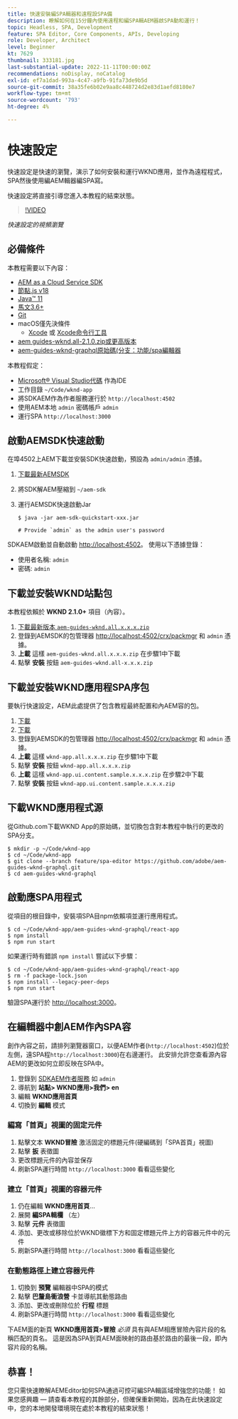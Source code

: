 ```yaml
---
title: 快速安裝編SPA輯器和遠程設SPA備
description: 瞭解如何在15分鐘內使用遠程和編SPA輯AEM器啟SPA動和運行！
topic: Headless, SPA, Development
feature: SPA Editor, Core Components, APIs, Developing
role: Developer, Architect
level: Beginner
kt: 7629
thumbnail: 333181.jpg
last-substantial-update: 2022-11-11T00:00:00Z
recommendations: noDisplay, noCatalog
exl-id: ef7a1dad-993a-4c47-a9fb-91fa73de9b5d
source-git-commit: 38a35fe6b02e9aa8c448724d2e83d1aefd8180e7
workflow-type: tm+mt
source-wordcount: '793'
ht-degree: 4%

---
```


# 快速設定

快速設定是快速的瀏覽，演示了如何安裝和運行WKND應用，並作為遠程程式，SPA然後使用編AEM輯器編SPA寫。

快速設定將直接引導您進入本教程的結束狀態。

>[!VIDEO](https://video.tv.adobe.com/v/333181?quality=12&learn=on)

_快速設定的視頻瀏覽_

## 必備條件

本教程需要以下內容：

+ [AEM as a Cloud Service SDK](https://experienceleague.adobe.com/docs/experience-manager-learn/cloud-service/local-development-environment-set-up/aem-runtime.html?lang=en)
+ [節點.js v18](https://nodejs.org/en/)
+ [Java™ 11](https://downloads.experiencecloud.adobe.com/content/software-distribution/en/general.html)
+ [馬文3.6+](https://maven.apache.org/)
+ [Git](https://git-scm.com/downloads)
+ macOS僅先決條件
   + [Xcode](https://developer.apple.com/xcode/) 或 [Xcode命令行工具](https://developer.apple.com/xcode/resources/)
+ [aem guides-wknd.all-2.1.0.zip或更高版本](https://github.com/adobe/aem-guides-wknd/releases)
+ [aem-guides-wknd-graphql原始碼(分支：功能/spa編輯器](https://github.com/adobe/aem-guides-wknd-graphql/tree/feature/spa-editor)


本教程假定：

+ [Microsoft® Visual Studio代碼](https://visualstudio.microsoft.com/) 作為IDE
+ 工作目錄 `~/Code/wknd-app`
+ 將SDKAEM作為作者服務運行於 `http://localhost:4502`
+ 使用AEM本地 `admin` 密碼帳戶 `admin`
+ 運行SPA `http://localhost:3000`

## 啟動AEMSDK快速啟動

在埠4502上AEM下載並安裝SDK快速啟動，預設為 `admin/admin` 憑據。

1. [下載最新AEMSDK](https://experience.adobe.com/#/downloads/content/software-distribution/en/aemcloud.html?fulltext=AEM*+SDK*&amp;orderby=%40jcr%3Acontent%2Fjcr%3AlastModified&amp;orderby.sort=desc&amp;layout=list&amp;p.offset=0&amp;p.limit=1)
1. 將SDK解AEM壓縮到 `~/aem-sdk`
1. 運行AEMSDK快速啟動Jar

   ```
   $ java -jar aem-sdk-quickstart-xxx.jar
   
   # Provide `admin` as the admin user's password
   ```

SDKAEM啟動並自動啟動 [http://localhost:4502](http://localhost:4502)。 使用以下憑據登錄：

+ 使用者名稱: `admin`
+ 密碼: `admin`

## 下載並安裝WKND站點包

本教程依賴於 __WKND 2.1.0+__ 項目（內容）。

1. [下載最新版本 `aem-guides-wknd.all.x.x.x.zip`](https://github.com/adobe/aem-guides-wknd/releases)
1. 登錄到AEMSDK的包管理器 [http://localhost:4502/crx/packmgr](http://localhost:4502/crx/packmgr) 和 `admin` 憑據。
1. __上載__ 這樣 `aem-guides-wknd.all.x.x.x.zip` 在步驟1中下載
1. 點擊 __安裝__ 按鈕 `aem-guides-wknd.all-x.x.x.zip`

## 下載並安裝WKND應用程SPA序包

要執行快速設定，AEM此處提供了包含教程最終配置和內AEM容的包。

1. [下載 ](./assets/quick-setup/wknd-app.all-1.0.0-SNAPSHOT.zip)
1. [下載 ](./assets/quick-setup/wknd-app.ui.content.sample-1.0.1.zip)
1. 登錄到AEMSDK的包管理器 [http://localhost:4502/crx/packmgr](http://localhost:4502/crx/packmgr) 和 `admin` 憑據。
1. __上載__ 這樣 `wknd-app.all.x.x.x.zip` 在步驟1中下載
1. 點擊 __安裝__ 按鈕 `wknd-app.all.x.x.x.zip`
1. __上載__ 這樣 `wknd-app.ui.content.sample.x.x.x.zip` 在步驟2中下載
1. 點擊 __安裝__ 按鈕 `wknd-app.ui.content.sample.x.x.x.zip`

## 下載WKND應用程式源

從Github.com下載WKND App的原始碼，並切換包含對本教程中執行的更改的SPA分支。

```
$ mkdir -p ~/Code/wknd-app
$ cd ~/Code/wknd-app
$ git clone --branch feature/spa-editor https://github.com/adobe/aem-guides-wknd-graphql.git
$ cd aem-guides-wknd-graphql
```

## 啟動應SPA用程式

從項目的根目錄中，安裝項SPA目npm依賴項並運行應用程式。

```
$ cd ~/Code/wknd-app/aem-guides-wknd-graphql/react-app
$ npm install
$ npm run start
```

如果運行時有錯誤 `npm install` 嘗試以下步驟：

```
$ cd ~/Code/wknd-app/aem-guides-wknd-graphql/react-app
$ rm -f package-lock.json
$ npm install --legacy-peer-deps
$ npm run start
```

驗證SPA運行於 [http://localhost:3000](http://localhost:3000)。

## 在編輯器中創AEM作內SPA容

創作內容之前，請排列瀏覽器窗口，以便AEM作者(`http://localhost:4502`)位於左側，遠SPA程`http://localhost:3000`)在右邊運行。 此安排允許您查看源內容AEM的更改如何立即反映在SPA中。

1. 登錄到 [SDKAEM作者服務](http://localhost:4502) 如 `admin`
1. 導航到 __站點> WKND應用>我們> en__
1. 編輯 __WKND應用首頁__
1. 切換到 __編輯__ 模式

### 編寫「首頁」視圖的固定元件

1. 點擊文本 __WKND冒險__ 激活固定的標題元件(硬編碼到「SPA首頁」視圖)
1. 點擊 __扳__ 表徵圖
1. 更改標題元件的內容並保存
1. 刷新SPA運行時間 `http://localhost:3000` 看看這些變化

### 建立「首頁」視圖的容器元件

1. 仍在編輯 __WKND應用首頁__...
1. 展開 __編SPA輯欄__ （左）
1. 點擊 __元件__ 表徵圖
1. 添加、更改或移除位於WKND徽標下方和固定標題元件上方的容器元件中的元件
1. 刷新SPA運行時間 `http://localhost:3000` 看看這些變化

### 在動態路徑上建立容器元件

1. 切換到 __預覽__ 編輯器中SPA的模式
1. 點擊 __巴釐島衝浪營__ 卡並導航其動態路由
1. 添加、更改或刪除位於 __行程__ 標題
1. 刷新SPA運行時間 `http://localhost:3000` 看看這些變化

下AEM面的新頁 __WKND應用首頁>冒險__ _必須_ 具有與AEM相應冒險內容片段的名稱匹配的頁名。 這是因為SPA到頁AEM面映射的路由基於路由的最後一段，即內容片段的名稱。

## 恭喜！

您只需快速瞭解AEMEditor如何SPA通過可控可編SPA輯區域增強您的功能！ 如果您感興趣 — 請查看本教程的其餘部分，但確保重新開始，因為在此快速設定中，您的本地開發環境現在處於本教程的結束狀態！
